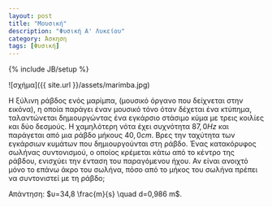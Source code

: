 ```yaml
---
layout: post
title: "Μουσική"
description: "Φυσική Α' Λυκείου"
category: Άσκηση
tags: [Φυσική]
---
```

{% include JB/setup %}




![σχήμα]({{ site.url }}/assets/marimba.jpg) 

Η ξύλινη ράβδος ενός μαρίμπα, (μουσικό όργανο που δείχνεται στην εικόνα), η οποία παράγει έναν μουσικό τόνο όταν δέχεται ένα κτύπημα, ταλαντώνεται δημιουργώντας ένα εγκάρσιο στάσιμο κύμα με τρεις κοιλίες και δύο δεσμούς. Η χαμηλότερη νότα έχει συχνότητα $87,0 Hz$ και παράγεται από μια ράβδο μήκους $40,0 cm$.
Βρες την ταχύτητα των εγκάρσιων κυμάτων που δημιουργούνται στη ράβδο. Ένας κατακόρυφος σωλήνας συντονισμού, ο οποίος κρέμεται κάτω από το κέντρο της ράβδου, ενισχύει την ένταση του παραγόμενου ήχου. Αν είναι ανοιχτό μόνο το επάνω άκρο του σωλήνα, πόσο από το μήκος του σωλήνα πρέπει να συντονιστεί με τη ράβδο;

Απάντηση: $υ=34,8 \frac{m}{s} \quad d=0,986 m$. 